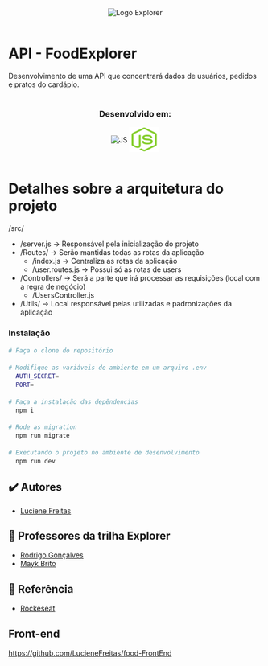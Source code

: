 <div align="center">
  <img alt="Logo Explorer" title="Explorer" src="https://i.imgur.com/2IqqDoo.png">
</div>
<br>

# API - FoodExplorer
Desenvolvimento de uma API que concentrará dados de usuários, pedidos e pratos do cardápio.
<br>
<br>
<h3 align="center">Desenvolvido em: </h3>
<div align="center">
    <img align="center" alt="JS" height="50" width="60" src="https://cdn.worldvectorlogo.com/logos/javascript-1.svg">
    <img align="center" alt="Nodejs" height="50" width="60" src="https://raw.githubusercontent.com/devicons/devicon/master/icons/nodejs/nodejs-plain.svg">
</div>
<br>


# Detalhes sobre a arquitetura do projeto

/src/ <br>
  - /server.js        -> Responsável pela inicialização do projeto
  - /Routes/          -> Serão mantidas todas as rotas da aplicação
    - /index.js       -> Centraliza as rotas da aplicação
    - /user.routes.js -> Possui só as rotas de users
  - /Controllers/     -> Será a parte que irá processar as requisições (local com a regra de negócio)
    - /UsersController.js
  - /Utils/           -> Local responsável pelas utilizadas e padronizações da aplicação



### Instalação
```bash
# Faça o clone do repositório

# Modifique as variáveis de ambiente em um arquivo .env
  AUTH_SECRET=
  PORT=

# Faça a instalação das depêndencias
  npm i

# Rode as migration
  npm run migrate

# Executando o projeto no ambiente de desenvolvimento
  npm run dev
```

## ✔️ Autores

- [Luciene Freitas](https://github.com/LucieneFreitas)

## 📄 Professores da trilha Explorer

- [Rodrigo Gonçalves](https://github.com/rodrigorgtic)
- [Mayk Brito](https://github.com/maykbrito)

## 📄 Referência

- [Rockeseat](https://www.rocketseat.com.br/)



## Front-end
https://github.com/LucieneFreitas/food-FrontEnd